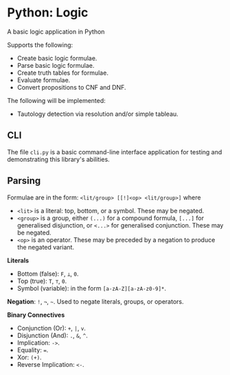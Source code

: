 # Python: Logic

A basic logic application in Python

Supports the following:
- Create basic logic formulae.
- Parse basic logic formulae.
- Create truth tables for formulae.
- Evaluate formulae.
- Convert propositions to CNF and DNF.

The following will be implemented:
- Tautology detection via resolution and/or simple tableau.

## CLI
The file `cli.py` is a basic command-line interface application for testing and demonstrating this library's abilities.

## Parsing
Formulae are in the form: `<lit/group> [[!]<op> <lit/group>]` where
- `<lit>` is a literal: top, bottom, or a symbol. These may be negated.
- `<group>` is a group, either `(...)` for a compound formula, `[...]` for generalised disjunction, or `<...>` for generalised conjunction. These may be negated.
- `<op>` is an operator. These may be preceded by a negation to produce the negated variant.

**Literals**
- Bottom (false): `F`, `⊥`, `0`.
- Top (true): `T`, `⊤`, `0`.
- Symbol (variable): in the form `[a-zA-Z][a-zA-z0-9]*`.

**Negation**: `!`, `¬`, `~`. Used to negate literals, groups, or operators.

**Binary Connectives**
- Conjunction (Or): `+`, `|`, `v`.
- Disjunction (And): `.`, `&`, `^`.
- Implication: `->`.
- Equality: `=`.
- Xor: `(+)`.
- Reverse Implication: `<-`.

